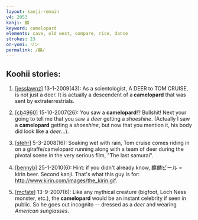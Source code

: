 ```yaml
---
layout: kanji-remain
v4: 2053
kanji: 麟
keyword: camelopard
elements: cave, old west, compare, rice, dance
strokes: 23
on-yomi: リン
permalink: /麟/
---
```


## Koohii stories: 

1) [<a href="http://kanji.koohii.com/profile/jesslawnz">jesslawnz</a>] 13-1-2009(43): As a scientologist, A DEER to TOM CRUISE, is not just a deer. It is actually a descendent of a<strong> camelopard</strong> that was sent by extraterrestrials.

2) [<a href="http://kanji.koohii.com/profile/cb4960">cb4960</a>] 15-10-2007(26): You saw a <strong>camelopard</strong>!? Bullshit! Next your going to tell me that you saw a <em>deer</em> getting a <em>shoeshine</em>. (Actually I saw a <strong>camelopard</strong> getting a <em>shoeshine</em>, but now that you mention it, his body did look like a <em>deer</em>...).

3) [<a href="http://kanji.koohii.com/profile/stehr">stehr</a>] 5-3-2008(16): Soaking wet with rain, Tom cruise comes riding in on a giraffe/camelopard running along with a team of deer during the pivotal scene in the very serious film, &quot;The last samurai&quot;.

4) [<a href="http://kanji.koohii.com/profile/bennyb">bennyb</a>] 25-1-2010(6): Hint: if you didn&#039;t already know, 麒麟ビール = kirin beer. Second kanji. That&#039;s what this guy is for: <a href="http://www.kirin.com/images/the_kirin.gif">http://www.kirin.com/images/the_kirin.gif</a>.

5) [<a href="http://kanji.koohii.com/profile/mcfate">mcfate</a>] 13-9-2007(6): Like any mythical creature (bigfoot, Loch Ness monster, etc.), the<strong> camelopard</strong> would be an instant celebrity if seen in public. So he goes out incognito -- dressed as a <em>deer</em> and wearing <em>American</em> <em>sunglasses</em>.

